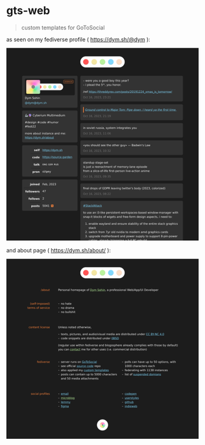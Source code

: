 # gts-web

> custom templates for GoToSocial

as seen on my fediverse profile ( https://dym.sh/@dym ):

![profile](./profile.png)

and about page ( https://dym.sh/about/ ):

![about](./about.png)
